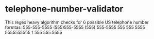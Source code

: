 # telephone-number-validator
This regex heavy algorithm checks for 6 possible US telephone number formtas:
555-555-5555
(555)555-5555
(555) 555-5555
555 555 5555
5555555555
1 555 555 5555
